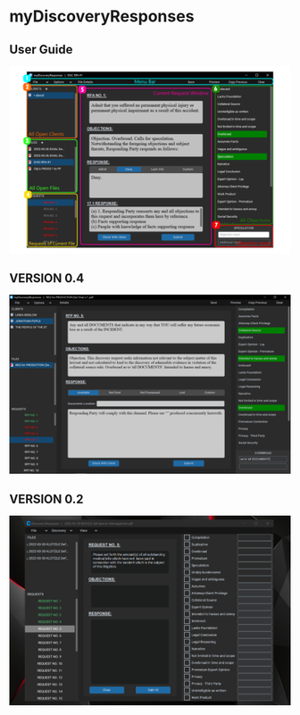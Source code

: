 # myDiscoveryResponses
## User Guide
![Example Screenshot](./USER_GUIDE_IMAGE.PNG)


## VERSION 0.4
![Example Screenshot](./img2.PNG)

## VERSION 0.2
![Example Screenshot](./Capture.PNG)


